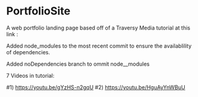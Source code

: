 
# PortfolioSite
A web portfolio landing page based off of a Traversy Media tutorial at this link : 

Added node_modules to the most recent commit to ensure the availablility of dependencies. 

Added noDependencies branch to ommit node__modules

 7 Videos in tutorial:

#1) https://youtu.be/gYzHS-n2gqU
#2) https://youtu.be/HguAyYnWBuU


